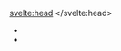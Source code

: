 <script>
    import { ActionIcon } from '@svelteuidev/core'
    import { GithubLogo } from 'radix-icons-svelte'
    import { Device, mobile } from 'components'
    import Discord from '../components/svgs/Discord.svelte'
    import Opengraph from './opengraph.svelte';

    const discordLogo = {
        bc: '#6875f5',
        '&:hover': {
            bc: '#5850ec'
        }
    }

    import { current_page } from '@svelte-docs/get/routes';
	import maintitle from '@svelte-docs/get/maintitle';

	let description =
		'A Svelte library with a variety of components, actions, transition and utility functions!';
	let img = 'https://svelteui.org/static/new-banner.png';
	$: title = $current_page.title ? $current_page.title + ' | ' + maintitle : maintitle;
	$: url = `https://svelteui.org/${$current_page.url}`;
</script>

<svelte:head>
	<meta property="og:title" content={title} />
	<meta property="og:description" content={description} />
	<meta property="og:image" content={img} />
	<meta property="og:url" content={url} />
	<meta name="twitter:title" content={title} />
	<meta name="twitter:description" content={description} />
	<meta name="twitter:image" content={img} />
	<meta name="twitter:card" content="summary_large_image" />
</svelte:head>

<Device />

<div style={`padding-right: ${$mobile ? '0rem' : '0.75rem'}; padding-top: ${$mobile ? '0rem' : '0.75rem'}`}>

- [<ActionIcon override={discordLogo} size='xl' color='blue' variant='filled'><Discord size={25} /></ActionIcon>](https://discord.gg/2J2xmzCS79)
- [<ActionIcon size='xl' color='dark' variant='outline'><GithubLogo size={25} /></ActionIcon>](https://github.com/svelteuidev/svelteui)

</div>
